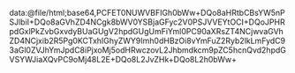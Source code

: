 data:@file/html;base64,PCFET0NUWVBFIGh0bWw+DQo8aHRtbCBsYW5nPSJlbiI+DQo8aGVhZD4NCgk8bWV0YSBjaGFyc2V0PSJVVEYtOCI+DQoJPHRpdGxlPkZvbGxvdyBUaGUgV2hpdGUgUmFiYml0PC90aXRsZT4NCjwvaGVhZD4NCjxib2R5Pg0KCTxhIGhyZWY9Imh0dHBzOi8vYmFuZ2Ryb2lkLmFydC93aGl0ZVJhYmJpdC8iPjxoMj5odHRwczovL2Jhbmdkcm9pZC5hcnQvd2hpdGVSYWJiaXQvPC9oMj48L2E+DQo8L2JvZHk+DQo8L2h0bWw+
